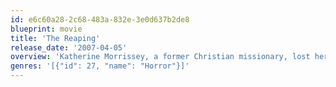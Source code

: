 ```yaml
---
id: e6c60a28-2c68-483a-832e-3e0d637b2de8
blueprint: movie
title: 'The Reaping'
release_date: '2007-04-05'
overview: 'Katherine Morrissey, a former Christian missionary, lost her faith after the tragic deaths of her family. Now she applies her expertise to debunking religious phenomena. When a series of biblical plagues overrun a small town, Katherine arrives to prove that a supernatural force is not behind the occurrences, but soon finds that science cannot explain what is happening. Instead, she must regain her faith to combat the evil that waits in a Louisiana swamp.'
genres: '[{"id": 27, "name": "Horror"}]'
---
```

